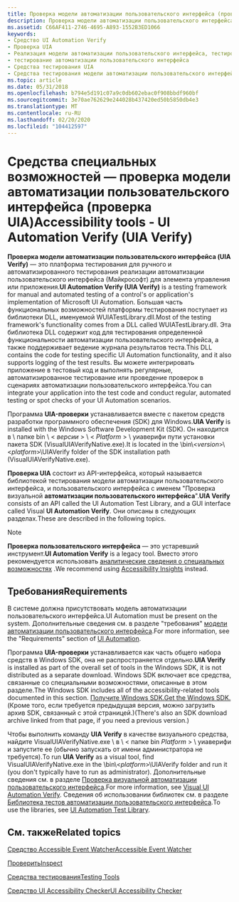 ```yaml
---
title: Проверка модели автоматизации пользовательского интерфейса (проверка UIA)
description: Проверка модели автоматизации пользовательского интерфейса (UIA Verify) — это платформа тестирования для ручного и автоматизированного тестирования реализации автоматизации пользовательского интерфейса (Майкрософт) для элемента управления или приложения.
ms.assetid: C66AF411-2746-4695-A893-1552B3ED1066
keywords:
- Средство UI Automation Verify
- Проверка UIA
- Реализация модели автоматизации пользовательского интерфейса, тестирование
- тестирование автоматизации пользовательского интерфейса
- Средства тестирования UIA
- Средства тестирования модели автоматизации пользовательского интерфейса
ms.topic: article
ms.date: 05/31/2018
ms.openlocfilehash: b794e5d191c07a9c0db602ebac0f908bbdf960bf
ms.sourcegitcommit: 3e70ae762629e244028b437420ed50b5850db4e3
ms.translationtype: MT
ms.contentlocale: ru-RU
ms.lasthandoff: 02/20/2020
ms.locfileid: "104412597"
---
```

# <a name="accessibility-tools---ui-automation-verify-uia-verify"></a><span data-ttu-id="a0bcf-109">Средства специальных возможностей — проверка модели автоматизации пользовательского интерфейса (проверка UIA)</span><span class="sxs-lookup"><span data-stu-id="a0bcf-109">Accessibility tools - UI Automation Verify (UIA Verify)</span></span>

<span data-ttu-id="a0bcf-110">**Проверка модели автоматизации пользовательского интерфейса (UIA Verify)** — это платформа тестирования для ручного и автоматизированного тестирования реализации автоматизации пользовательского интерфейса (Майкрософт) для элемента управления или приложения.</span><span class="sxs-lookup"><span data-stu-id="a0bcf-110">**UI Automation Verify (UIA Verify)** is a testing framework for manual and automated testing of a control's or application's implementation of Microsoft UI Automation.</span></span> <span data-ttu-id="a0bcf-111">Большая часть функциональных возможностей платформы тестирования поступает из библиотеки DLL, именуемой WUIATestLibrary.dll.</span><span class="sxs-lookup"><span data-stu-id="a0bcf-111">Most of the testing framework's functionality comes from a DLL called WUIATestLibrary.dll.</span></span> <span data-ttu-id="a0bcf-112">Эта библиотека DLL содержит код для тестирования определенной функциональности автоматизации пользовательского интерфейса, а также поддерживает ведение журнала результатов теста.</span><span class="sxs-lookup"><span data-stu-id="a0bcf-112">This DLL contains the code for testing specific UI Automation functionality, and it also supports logging of the test results.</span></span> <span data-ttu-id="a0bcf-113">Вы можете интегрировать приложение в тестовый код и выполнять регулярные, автоматизированное тестирование или проведение проверок в сценариях автоматизации пользовательского интерфейса.</span><span class="sxs-lookup"><span data-stu-id="a0bcf-113">You can integrate your application into the test code and conduct regular, automated testing or spot checks of your UI Automation scenarios.</span></span>

<span data-ttu-id="a0bcf-114">Программа **UIA-проверки** устанавливается вместе с пакетом средств разработки программного обеспечения (SDK) для Windows.</span><span class="sxs-lookup"><span data-stu-id="a0bcf-114">**UIA Verify** is installed with the Windows Software Development Kit (SDK).</span></span> <span data-ttu-id="a0bcf-115">Он находится в \\ папке bin \\ < *версии* > \\ < *Platform* > \\ уиаверифи пути установки пакета SDK (VisualUIAVerifyNative.exe).</span><span class="sxs-lookup"><span data-stu-id="a0bcf-115">It is located in the \\bin\\<*version*>\\<*platform*>\\UIAVerify folder of the SDK installation path (VisualUIAVerifyNative.exe).</span></span>

<span data-ttu-id="a0bcf-116">**Проверка UIA** состоит из API-интерфейса, который называется библиотекой тестирования модели автоматизации пользовательского интерфейса, и пользовательского интерфейса с именем "Проверка визуальной **автоматизации пользовательского интерфейса**".</span><span class="sxs-lookup"><span data-stu-id="a0bcf-116">**UIA Verify** consists of an API called the UI Automation Test Library, and a GUI interface called Visual **UI Automation Verify**.</span></span> <span data-ttu-id="a0bcf-117">Они описаны в следующих разделах.</span><span class="sxs-lookup"><span data-stu-id="a0bcf-117">These are described in the following topics.</span></span>

> [!NOTE]
> <span data-ttu-id="a0bcf-118">**Проверка пользовательского интерфейса** — это устаревший инструмент.</span><span class="sxs-lookup"><span data-stu-id="a0bcf-118">**UI Automation Verify** is a legacy tool.</span></span> <span data-ttu-id="a0bcf-119">Вместо этого рекомендуется использовать [аналитические сведения о специальных возможностях](https://accessibilityinsights.io/) .</span><span class="sxs-lookup"><span data-stu-id="a0bcf-119">We recommend using [Accessibility Insights](https://accessibilityinsights.io/) instead.</span></span>

## <a name="requirements"></a><span data-ttu-id="a0bcf-120">Требования</span><span class="sxs-lookup"><span data-stu-id="a0bcf-120">Requirements</span></span>

<span data-ttu-id="a0bcf-121">В системе должна присутствовать модель автоматизации пользовательского интерфейса.</span><span class="sxs-lookup"><span data-stu-id="a0bcf-121">UI Automation must be present on the system.</span></span> <span data-ttu-id="a0bcf-122">Дополнительные сведения см. в разделе "требования" [модели автоматизации пользовательского интерфейса](entry-uiauto-win32.md).</span><span class="sxs-lookup"><span data-stu-id="a0bcf-122">For more information, see the "Requirements" section of [UI Automation](entry-uiauto-win32.md).</span></span>

<span data-ttu-id="a0bcf-123">Программа **UIA-проверки** устанавливается как часть общего набора средств в Windows SDK, она не распространяется отдельно.</span><span class="sxs-lookup"><span data-stu-id="a0bcf-123">**UIA Verify** is installed as part of the overall set of tools in the Windows SDK, it is not distributed as a separate download.</span></span> <span data-ttu-id="a0bcf-124">Windows SDK включает все средства, связанные со специальными возможностями, описанные в этом разделе.</span><span class="sxs-lookup"><span data-stu-id="a0bcf-124">The Windows SDK includes all of the accessibility-related tools documented in this section.</span></span> [<span data-ttu-id="a0bcf-125">Получите Windows SDK.</span><span class="sxs-lookup"><span data-stu-id="a0bcf-125">Get the Windows SDK.</span></span>](https://developer.microsoft.com/) <span data-ttu-id="a0bcf-126">(Кроме того, если требуется предыдущая версия, можно загрузить архив SDK, связанный с этой страницей.)</span><span class="sxs-lookup"><span data-stu-id="a0bcf-126">(There's also an SDK download archive linked from that page, if you need a previous version.)</span></span>

<span data-ttu-id="a0bcf-127">Чтобы выполнить команду **UIA Verify** в качестве визуального средства, найдите VisualUIAVerifyNative.exe \\ в \\ < папке bin *Platform* > \\ уиаверифи и запустите ее (обычно запускать от имени администратора не требуется).</span><span class="sxs-lookup"><span data-stu-id="a0bcf-127">To run **UIA Verify** as a visual tool, find VisualUIAVerifyNative.exe in the \\bin\\<*platform*>\\UIAVerify folder and run it (you don't typically have to run as administrator).</span></span> <span data-ttu-id="a0bcf-128">Дополнительные сведения см. в разделе [Проверка визуальной автоматизации пользовательского интерфейса](visual-ui-automation-verify.md).</span><span class="sxs-lookup"><span data-stu-id="a0bcf-128">For more information, see [Visual UI Automation Verify](visual-ui-automation-verify.md).</span></span> <span data-ttu-id="a0bcf-129">Сведения об использовании библиотек см. в разделе [Библиотека тестов автоматизации пользовательского интерфейса](ui-automation-test-library.md).</span><span class="sxs-lookup"><span data-stu-id="a0bcf-129">To use the libraries, see [UI Automation Test Library](ui-automation-test-library.md).</span></span>

## <a name="related-topics"></a><span data-ttu-id="a0bcf-130">См. также</span><span class="sxs-lookup"><span data-stu-id="a0bcf-130">Related topics</span></span>

<dl> <dt>

[<span data-ttu-id="a0bcf-131">Средство Accessible Event Watcher</span><span class="sxs-lookup"><span data-stu-id="a0bcf-131">Accessible Event Watcher</span></span>](accessible-event-watcher.md)
</dt> <dt>

[<span data-ttu-id="a0bcf-132">Проверить</span><span class="sxs-lookup"><span data-stu-id="a0bcf-132">Inspect</span></span>](inspect-objects.md)
</dt> <dt>

[<span data-ttu-id="a0bcf-133">Средства тестирования</span><span class="sxs-lookup"><span data-stu-id="a0bcf-133">Testing Tools</span></span>](testing-tools.md)
</dt> <dt>

[<span data-ttu-id="a0bcf-134">Средство UI Accessibility Checker</span><span class="sxs-lookup"><span data-stu-id="a0bcf-134">UI Accessibility Checker</span></span>](ui-accessibility-checker.md)
</dt> </dl>

 

 




